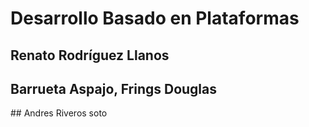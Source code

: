 # Desarrollo Basado en Plataformas

## Renato Rodríguez Llanos
## Barrueta Aspajo, Frings Douglas
## Andres Riveros soto

